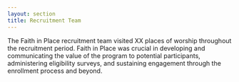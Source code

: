 ```yaml
---
layout: section
title: Recruitment Team
---
```

<p>The Faith in Place recruitment team visited XX places of worship throughout the recruitment period. Faith in Place was crucial in developing and communicating the value of the program to potential participants, administering eligibility surveys, and sustaining engagement through the enrollment process and beyond. </p>